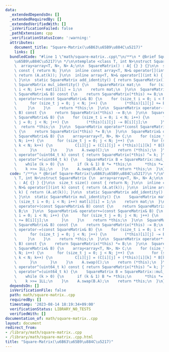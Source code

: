 ```yaml
---
data:
  _extendedDependsOn: []
  _extendedRequiredBy: []
  _extendedVerifiedWith: []
  _isVerificationFailed: false
  _pathExtension: cpp
  _verificationStatusIcon: ':warning:'
  attributes:
    document_title: "Square-Matrix(\u6B63\u65B9\u884C\u5217)"
    links: []
  bundledCode: "#line 1 \"math/square-matrix..cpp\"\n/**\n * @brief Square-Matrix(\u6B63\
    \u65B9\u884C\u5217)\n */\n\ntemplate <class T, int N>\nstruct SquareMatrix {\n\
    \  array<array<T, N>, N> A;\n\n  SquareMatrix() : A{ {} } {}\n\n  size_t size()\
    \ const { return N; }\n\n  inline const array<T, N>& operator[](int k) const {\
    \ return (A.at(k)); }\n\n  inline array<T, N>& operator[](int k) { return (A.at(k));\
    \ }\n\n  static SquareMatrix add_identity() { return SquareMatrix(); }\n\n  static\
    \ SquareMatrix mul_identity() {\n    SquareMatrix mat;\n    for (size_t i = 0;\
    \ i < N; i++) mat[i][i] = 1;\n    return mat;\n  }\n\n  SquareMatrix operator+(const\
    \ SquareMatrix& B) const {\n    return SquareMatrix(*this) += B;\n  }\n\n  SquareMatrix&\
    \ operator+=(const SquareMatrix& B) {\n    for (size_t i = 0; i < N; i++) {\n\
    \      for (size_t j = 0; j < N; j++) {\n        (*this)[i][j] += B[i][j];\n \
    \     }\n    }\n    return *this;\n  }\n\n  SquareMatrix operator-(const SquareMatrix&\
    \ B) const {\n    return SquareMatrix(*this) -= B;\n  }\n\n  SquareMatrix& operator-=(const\
    \ SquareMatrix& B) {\n    for (size_t i = 0; i < N; i++) {\n      for (size_t\
    \ j = 0; j < N; j++) {\n        (*this)[i][j] -= B[i][j];\n      }\n    }\n  \
    \  return *this;\n  }\n\n  SquareMatrix operator*(const SquareMatrix& B) const\
    \ {\n    return SquareMatrix(*this) *= B;\n  }\n\n  SquareMatrix& operator*=(const\
    \ SquareMatrix& B) {\n    array<array<T, N>, N> C;\n    for (size_t i = 0; i <\
    \ N; i++) {\n      for (size_t j = 0; j < N; j++) {\n        for (size_t k = 0;\
    \ k < N; k++) {\n          C[i][j] = (C[i][j] + (*this)[i][k] * B[k][j]);\n  \
    \      }\n      }\n    }\n    A.swap(C);\n    return (*this);\n  }\n\n  SquareMatrix\
    \ operator^(uint64_t k) const { return SquareMatrix(*this) ^= k; }\n\n  SquareMatrix&\
    \ operator^=(uint64_t k) {\n    SquareMatrix B = SquareMatrix::mul_identity();\n\
    \    while (k > 0) {\n      if (k & 1) B *= *this;\n      *this *= *this;\n  \
    \    k >>= 1LL;\n    }\n    A.swap(B.A);\n    return *this;\n  }\n};\n"
  code: "/**\n * @brief Square-Matrix(\u6B63\u65B9\u884C\u5217)\n */\n\ntemplate <class\
    \ T, int N>\nstruct SquareMatrix {\n  array<array<T, N>, N> A;\n\n  SquareMatrix()\
    \ : A{ {} } {}\n\n  size_t size() const { return N; }\n\n  inline const array<T,\
    \ N>& operator[](int k) const { return (A.at(k)); }\n\n  inline array<T, N>& operator[](int\
    \ k) { return (A.at(k)); }\n\n  static SquareMatrix add_identity() { return SquareMatrix();\
    \ }\n\n  static SquareMatrix mul_identity() {\n    SquareMatrix mat;\n    for\
    \ (size_t i = 0; i < N; i++) mat[i][i] = 1;\n    return mat;\n  }\n\n  SquareMatrix\
    \ operator+(const SquareMatrix& B) const {\n    return SquareMatrix(*this) +=\
    \ B;\n  }\n\n  SquareMatrix& operator+=(const SquareMatrix& B) {\n    for (size_t\
    \ i = 0; i < N; i++) {\n      for (size_t j = 0; j < N; j++) {\n        (*this)[i][j]\
    \ += B[i][j];\n      }\n    }\n    return *this;\n  }\n\n  SquareMatrix operator-(const\
    \ SquareMatrix& B) const {\n    return SquareMatrix(*this) -= B;\n  }\n\n  SquareMatrix&\
    \ operator-=(const SquareMatrix& B) {\n    for (size_t i = 0; i < N; i++) {\n\
    \      for (size_t j = 0; j < N; j++) {\n        (*this)[i][j] -= B[i][j];\n \
    \     }\n    }\n    return *this;\n  }\n\n  SquareMatrix operator*(const SquareMatrix&\
    \ B) const {\n    return SquareMatrix(*this) *= B;\n  }\n\n  SquareMatrix& operator*=(const\
    \ SquareMatrix& B) {\n    array<array<T, N>, N> C;\n    for (size_t i = 0; i <\
    \ N; i++) {\n      for (size_t j = 0; j < N; j++) {\n        for (size_t k = 0;\
    \ k < N; k++) {\n          C[i][j] = (C[i][j] + (*this)[i][k] * B[k][j]);\n  \
    \      }\n      }\n    }\n    A.swap(C);\n    return (*this);\n  }\n\n  SquareMatrix\
    \ operator^(uint64_t k) const { return SquareMatrix(*this) ^= k; }\n\n  SquareMatrix&\
    \ operator^=(uint64_t k) {\n    SquareMatrix B = SquareMatrix::mul_identity();\n\
    \    while (k > 0) {\n      if (k & 1) B *= *this;\n      *this *= *this;\n  \
    \    k >>= 1LL;\n    }\n    A.swap(B.A);\n    return *this;\n  }\n};\n"
  dependsOn: []
  isVerificationFile: false
  path: math/square-matrix..cpp
  requiredBy: []
  timestamp: '2023-08-14 18:19:34+09:00'
  verificationStatus: LIBRARY_NO_TESTS
  verifiedWith: []
documentation_of: math/square-matrix..cpp
layout: document
redirect_from:
- /library/math/square-matrix..cpp
- /library/math/square-matrix..cpp.html
title: "Square-Matrix(\u6B63\u65B9\u884C\u5217)"
---
```

